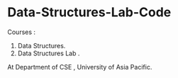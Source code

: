 # Data-Structures-Lab-Code

Courses : 
1. Data Structures.
2. Data Structures Lab . 

At Department of CSE , University of Asia Pacific.
